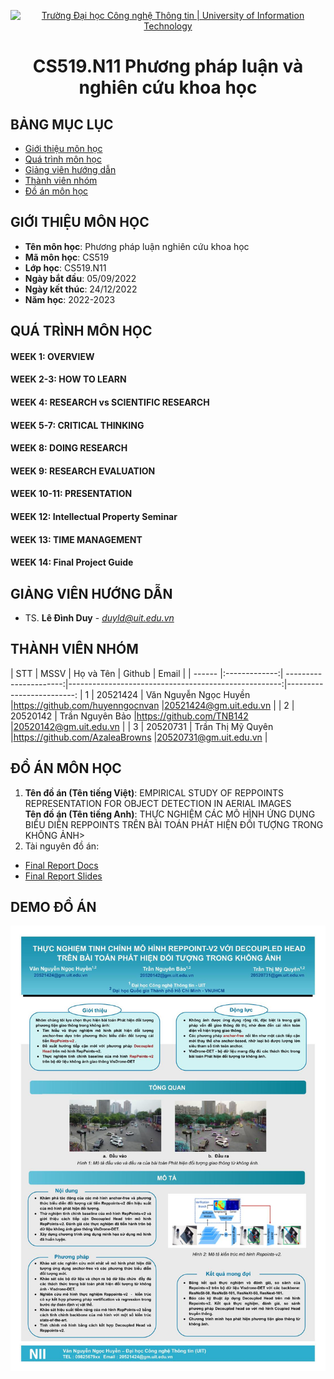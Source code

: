 <p align="center">
  <a href="https://www.uit.edu.vn/" title="Trường Đại học Công nghệ Thông tin" style="border: 5;">
    <img src="https://i.imgur.com/WmMnSRt.png" alt="Trường Đại học Công nghệ Thông tin | University of Information Technology">
  </a>
</p>

<!-- Title -->
<h1 align="center"><b>CS519.N11 Phương pháp luận và nghiên cứu khoa học</b></h1>



## BẢNG MỤC LỤC
* [ Giới thiệu môn học](#gioithieumonhoc)
* [ Quá trình môn học](#quatrinh)
* [ Giảng viên hướng dẫn](#giangvien)
* [ Thành viên nhóm](#thanhvien)
* [ Đồ án môn học](#doan)

## GIỚI THIỆU MÔN HỌC
<a name="gioithieumonhoc"></a>
* **Tên môn học**: Phương pháp luận nghiên cứu khoa học
* **Mã môn học**: CS519
* **Lớp học**: CS519.N11
* **Ngày bắt đầu**: 05/09/2022
* **Ngày kết thúc**: 24/12/2022
* **Năm học**: 2022-2023


## QUÁ TRÌNH MÔN HỌC
<a name ="quatrinh"></a>

#### WEEK 1: OVERVIEW
#### WEEK 2-3: HOW TO LEARN
#### WEEK 4: RESEARCH vs SCIENTIFIC RESEARCH 
#### WEEK 5-7: CRITICAL THINKING
#### WEEK 8: DOING RESEARCH
#### WEEK 9: RESEARCH EVALUATION
#### WEEK 10-11: PRESENTATION
#### WEEK 12: Intellectual Property Seminar
#### WEEK 13: TIME MANAGEMENT
#### WEEK 14: Final Project Guide


## GIẢNG VIÊN HƯỚNG DẪN
<a name="giangvien"></a>
* TS. **Lê Đình Duy** - *duyld@uit.edu.vn*

## THÀNH VIÊN NHÓM
<a name="thanhvien"></a>
| STT    | MSSV          | Họ và Tên              | Github                                               | Email                   |
| ------ |:-------------:| ----------------------:|-----------------------------------------------------:|-------------------------:
| 1      | 20521424      | Văn Nguyễn Ngọc Huyền  |https://github.com/huyenngocnvan                      |20521424@gm.uit.edu.vn   |
| 2      | 20520142      | Trần Nguyên Bảo        |https://github.com/TNB142                             |20520142@gm.uit.edu.vn   |
| 3      | 20520731      | Trần Thị Mỹ Quyên      |https://github.com/AzaleaBrowns                       |20520731@gm.uit.edu.vn   |


## ĐỒ ÁN MÔN HỌC
<a name="doan"></a>
1. **Tên đồ án (Tên tiếng Việt)**: EMPIRICAL STUDY OF REPPOINTS REPRESENTATION FOR OBJECT DETECTION IN AERIAL IMAGES
<br>   **Tên đồ án (Tên tiếng Anh)**: THỰC NGHIỆM CÁC MÔ HÌNH ỨNG DỤNG BIỂU DIỄN REPPOINTS TRÊN BÀI TOÁN PHÁT HIỆN ĐỐI TƯỢNG TRONG KHÔNG ẢNH>
2. Tài nguyên đồ án: 
* [Final Report Docs](/Reppointsv2_Decoupled_Head_FinalReport.pdf)
* [Final Report Slides](/Reppointsv2_Decoupled_Head_FinalReport_Slide.pdf)

## DEMO ĐỒ ÁN
<img align="center" src="./Reppointsv2_Decoupled_Head_Poster.jpg">


